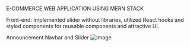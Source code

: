 E-COMMERCE WEB APPLICATION USING MERN STACK

Front-end: Implemented slider without libraries, utilized React hooks and styled components for reusable components and attractive UI.

Announcement Navbar and Slider
![Image](https://github.com/user-attachments/assets/64629fc7-eb03-4f1c-a073-19fd50072d7b)
